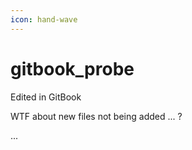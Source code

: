 ```yaml
---
icon: hand-wave
---
```


# gitbook\_probe

Edited in GitBook

WTF about new files not being added ... ?

...

